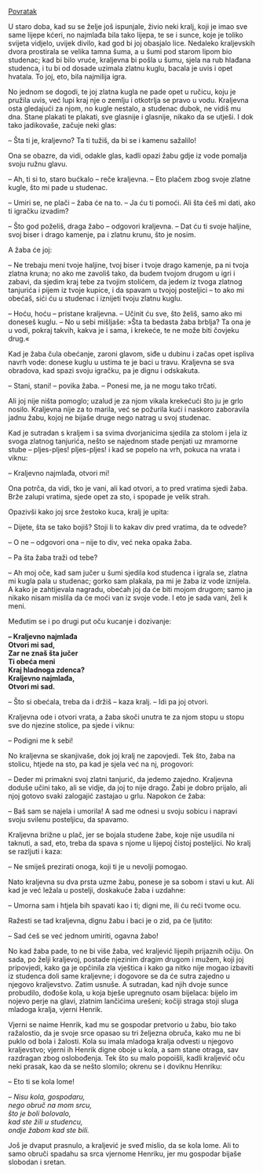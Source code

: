 [Povratak](<README.md>)

U staro doba, kad su se želje još ispunjale, živio neki kralj, koji je imao sve same lijepe kćeri, no najmlađa bila tako lijepa, te se i sunce, koje je toliko svijeta vidjelo, uvijek divilo, kad god bi joj obasjalo lice. Nedaleko kraljevskih dvora prostirala se velika tamna šuma, a u šumi pod starom lipom bio studenac; kad bi bilo vruće, kraljevna bi pošla u šumu, sjela na rub hlađana studenca, i tu bi od dosade uzimala zlatnu kuglu, bacala je uvis i opet hvatala. To joj, eto, bila najmilija igra.

No jednom se dogodi, te joj zlatna kugla ne pade opet u ručicu, koju je pružila uvis, već lupi kraj nje o zemlju i otkotrlja se pravo u vodu. Kraljevna osta gledajući za njom, no kugle nestalo, a studenac dubok, ne vidiš mu dna. Stane plakati te plakati, sve glasnije i glasnije, nikako da se utješi. I dok tako jadikovaše, začuje neki glas:

– Šta ti je, kraljevno? Ta ti tužiš, da bi se i kamenu sažalilo!

Ona se obazre, da vidi, odakle glas, kadli opazi žabu gdje iz vode pomalja svoju ružnu glavu.

– Ah, ti si to, staro bućkalo – reče kraljevna. – Eto plačem zbog svoje zlatne kugle, što mi pade u studenac.

– Umiri se, ne plači – žaba će na to. – Ja ću ti pomoći. Ali šta ćeš mi dati, ako ti igračku izvadim?

– Što god poželiš, draga žabo – odgovori kraljevna. – Dat ću ti svoje haljine, svoj biser i drago kamenje, pa i zlatnu krunu, što je nosim.

A žaba će joj:

– Ne trebaju meni tvoje haljine, tvoj biser i tvoje drago kamenje, pa ni tvoja zlatna kruna; no ako me zavoliš tako, da budem tvojom drugom u igri i zabavi, da sjedim kraj tebe za tvojim stolićem, da jedem iz tvoga zlatnog tanjurića i pijem iz tvoje kupice, i da spavam u tvojoj posteljici – to ako mi obećaš, sići ću u studenac i iznijeti tvoju zlatnu kuglu.

– Hoću, hoću – pristane kraljevna. – Učinit ću sve, što želiš, samo ako mi doneseš kuglu. – No u sebi mišljaše: »Šta ta bedasta žaba brblja? Ta ona je u vodi, pokraj takvih, kakva je i sama, i krekeće, te ne može biti čovjeku drug.«

Kad je žaba čula obećanje, zaroni glavom, siđe u dubinu i začas opet ispliva navrh vode: donese kuglu u ustima te je baci u travu. Kraljevna se sva obradova, kad spazi svoju igračku, pa je dignu i odskakuta.

– Stani, stani! – povika žaba. – Ponesi me, ja ne mogu tako trčati.

Ali joj nije ništa pomoglo; uzalud je za njom vikala krekećući što ju je grlo nosilo. Kraljevna nije za to marila, već se požurila kući i naskoro zaboravila jadnu žabu, kojoj ne bijaše druge nego natrag u svoj studenac.

Kad je sutradan s kraljem i sa svima dvorjanicima sjedila za stolom i jela iz svoga zlatnog tanjurića, nešto se najednom stade penjati uz mramorne stube – pljes-pljes! pljes-pljes! i kad se popelo na vrh, pokuca na vrata i viknu:

– Kraljevno najmlađa, otvori mi!

Ona potrča, da vidi, tko je vani, ali kad otvori, a to pred vratima sjedi žaba. Brže zalupi vratima, sjede opet za sto, i spopade je velik strah.

Opazivši kako joj srce žestoko kuca, kralj je upita:

– Dijete, šta se tako bojiš? Stoji li to kakav div pred vratima, da te odvede?

– O ne – odgovori ona – nije to div, već neka opaka žaba.

– Pa šta žaba traži od tebe?

– Ah moj oče, kad sam jučer u šumi sjedila kod studenca i igrala se, zlatna mi kugla pala u studenac; gorko sam plakala, pa mi je žaba iz vode iznijela. A kako je zahtijevala nagradu, obećah joj da će biti mojom drugom; samo ja nikako nisam mislila da će moći van iz svoje vode. I eto je sada vani, želi k meni.

Međutim se i po drugi put oču kucanje i dozivanje:

__– Kraljevno najmlađa  
Otvori mi sad,  
Zar ne znaš šta jučer  
Ti obeća meni  
Kraj hladnoga zdenca?  
Kraljevno najmlađa,  
Otvori mi sad.__

– Što si obećala, treba da i držiš – kaza kralj. – Idi pa joj otvori.

Kraljevna ode i otvori vrata, a žaba skoči unutra te za njom stopu u stopu sve do njezine stolice, pa sjede i viknu:

– Podigni me k sebi!

No kraljevna se skanjivaše, dok joj kralj ne zapovjedi. Tek što, žaba na stolicu, htjede na sto, pa kad je sjela već na nj, progovori:

– Deder mi primakni svoj zlatni tanjurić, da jedemo zajedno. Kraljevna doduše učini tako, ali se vidje, da joj to nije drago. Žabi je dobro prijalo, ali njoj gotovo svaki zalogajić zastajao u grlu. Napokon će žaba:

– Baš sam se najela i umorila! A sad me odnesi u svoju sobicu i napravi svoju svilenu posteljicu, da spavamo.

Kraljevna brižne u plač, jer se bojala studene žabe, koje nije usudila ni taknuti, a sad, eto, treba da spava s njome u lijepoj čistoj posteljici. No kralj se razljuti i kaza:

– Ne smiješ prezirati onoga, koji ti je u nevolji pomogao.

Nato kraljevna su dva prsta uzme žabu, ponese je sa sobom i stavi u kut. Ali kad je već ležala u postelji, doskakuće žaba i uzdahne:

– Umorna sam i htjela bih spavati kao i ti; digni me, ili ću reći tvome ocu.

Ražesti se tad kraljevna, dignu žabu i baci je o zid, pa će ljutito:

– Sad ćeš se već jednom umiriti, ogavna žabo!

No kad žaba pade, to ne bi više žaba, već kraljević lijepih prijaznih očiju. On sada, po želji kraljevoj, postade njezinim dragim drugom i mužem, koji joj pripovjedi, kako ga je opčinila zla vještica i kako ga nitko nije mogao izbaviti iz studenca doli same kraljevne; i dogovore se da će sutra zajedno u njegovo kraljevstvo. Zatim usnuše. A sutradan, kad njih dvoje sunce probudilo, dođoše kola, u koja bješe upregnuto osam bijelaca: bijelo im nojevo perje na glavi, zlatnim lančićima urešeni; kočiji straga stoji sluga mladoga kralja, vjerni Henrik.

Vjerni se naime Henrik, kad mu se gospodar pretvorio u žabu, bio tako ražalostio, da je svoje srce opasao su tri željezna obruča, kako mu ne bi puklo od bola i žalosti. Kola su imala mladoga kralja odvesti u njegovo kraljevstvo; vjerni ih Henrik digne oboje u kola, a sam stane otraga, sav razdragan zbog oslobođenja. Tek što su malo popoišli, kadli kraljević oču neki prasak, kao da se nešto slomilo; okrenu se i doviknu Henriku:

– Eto ti se kola lome!

_– Nisu kola, gospodaru,  
nego obruč na mom srcu,  
što je boli bolovalo,  
kad ste žili u studencu,  
ondje žabom kad ste bili._

Još je dvaput prasnulo, a kraljević je sveđ mislio, da se kola lome. Ali to samo obruči spadahu sa srca vjernome Henriku, jer mu gospodar bijaše slobodan i sretan.
